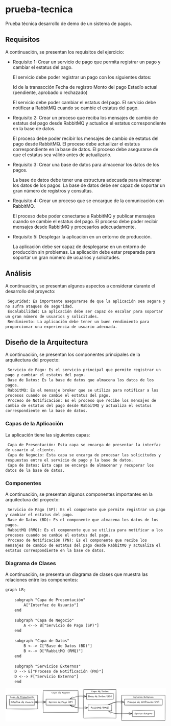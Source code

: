 # prueba-tecnica
Prueba técnica desarrollo de demo de un sistema de pagos.

## Requisitos 

A continuación, se presentan los requisitos del ejercicio: 

- Requisito 1: Crear un servicio de pago que permita registrar un pago y cambiar el estatus del pago. 

     El servicio debe poder registrar un pago con los siguientes datos:
     

     Id de la transacción
     Fecha de registro
     Monto del pago
     Estadío actual (pendiente, aprobado o rechazado)
     

     El servicio debe poder cambiar el estatus del pago.
     El servicio debe notificar a RabbitMQ cuando se cambie el estatus del pago.
     

- Requisito 2: Crear un proceso que reciba los mensajes de cambio de estatus del pago desde RabbitMQ y actualice el estatus correspondiente en la base de datos. 

     El proceso debe poder recibir los mensajes de cambio de estatus del pago desde RabbitMQ.
     El proceso debe actualizar el estatus correspondiente en la base de datos.
     El proceso debe asegurarse de que el estatus sea válido antes de actualizarlo.
     

- Requisito 3: Crear una base de datos para almacenar los datos de los pagos. 

     La base de datos debe tener una estructura adecuada para almacenar los datos de los pagos.
     La base de datos debe ser capaz de soportar un gran número de registros y consultas.
     

- Requisito 4: Crear un proceso que se encargue de la comunicación con RabbitMQ. 

     El proceso debe poder conectarse a RabbitMQ y publicar mensajes cuando se cambie el estatus del pago.
     El proceso debe poder recibir mensajes desde RabbitMQ y procesarlos adecuadamente.
     

- Requisito 5: Desplegar la aplicación en un entorno de producción. 

     La aplicación debe ser capaz de desplegarse en un entorno de producción sin problemas.
     La aplicación debe estar preparada para soportar un gran número de usuarios y solicitudes.
     

## Análisis 

A continuación, se presentan algunos aspectos a considerar durante el desarrollo del proyecto: 

     Seguridad: Es importante asegurarse de que la aplicación sea segura y no sufra ataques de seguridad.
     Escalabilidad: La aplicación debe ser capaz de escalar para soportar un gran número de usuarios y solicitudes.
     Rendimiento: La aplicación debe tener un buen rendimiento para proporcionar una experiencia de usuario adecuada.

## Diseño de la Arquitectura 

A continuación, se presentan los componentes principales de la arquitectura del proyecto: 

     Servicio de Pago: Es el servicio principal que permite registrar un pago y cambiar el estatus del pago.
     Base de Datos: Es la base de datos que almacena los datos de los pagos.
     RabbitMQ: Es el mensaje broker que se utiliza para notificar a los procesos cuando se cambie el estatus del pago.
     Proceso de Notificación: Es el proceso que recibe los mensajes de cambio de estatus del pago desde RabbitMQ y actualiza el estatus correspondiente en la base de datos.
     

### Capas de la Aplicación 

La aplicación tiene las siguientes capas: 

     Capa de Presentación: Esta capa se encarga de presentar la interfaz de usuario al cliente.
     Capa de Negocio: Esta capa se encarga de procesar las solicitudes y respuestas entre el servicio de pago y la base de datos.
     Capa de Datos: Esta capa se encarga de almacenar y recuperar los datos de la base de datos.
     

### Componentes 

A continuación, se presentan algunos componentes importantes en la arquitectura del proyecto: 

     Servicio de Pago (SP): Es el componente que permite registrar un pago y cambiar el estatus del pago.
     Base de Datos (BD): Es el componente que almacena los datos de los pagos.
     RabbitMQ (RMQ): Es el componente que se utiliza para notificar a los procesos cuando se cambie el estatus del pago.
     Proceso de Notificación (PN): Es el componente que recibe los mensajes de cambio de estatus del pago desde RabbitMQ y actualiza el estatus correspondiente en la base de datos.
     

### Diagrama de Clases 

A continuación, se presenta un diagrama de clases que muestra las relaciones entre los componentes: 

```mermaid
graph LR;
    
    subgraph "Capa de Presentación"
        A["Interfaz de Usuario"] 
    end

    subgraph "Capa de Negocio"
        A <--> B["Servicio de Pago (SP)"]
    end

    subgraph "Capa de Datos"
        B <--> C["Base de Datos (BD)"]
        B <--> D["RabbitMQ (RMQ)"]
    end
    
    subgraph "Servicios Externos"
    D --> E["Proceso de Notificación (PN)"]
    D <--> F["Servicio Externo"]
    end
```
     
![image](./docs/img/diagrama-1_1.png)

